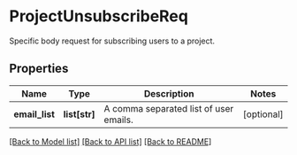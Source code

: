 # ProjectUnsubscribeReq

Specific body request for subscribing users to a project.

## Properties
Name | Type | Description | Notes
------------ | ------------- | ------------- | -------------
**email_list** | **list[str]** | A comma separated list of user emails. | [optional] 

[[Back to Model list]](../README.md#documentation-for-models) [[Back to API list]](../README.md#documentation-for-api-endpoints) [[Back to README]](../README.md)


